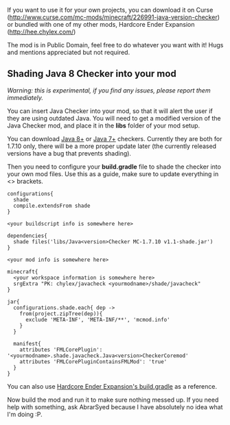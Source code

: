 If you want to use it for your own projects, you can download it on Curse (http://www.curse.com/mc-mods/minecraft/226991-java-version-checker) or bundled with one of my other mods, Hardcore Ender Expansion (http://hee.chylex.com/)

The mod is in Public Domain, feel free to do whatever you want with it! Hugs and mentions appreciated but not required.

## Shading Java 8 Checker into your mod

*Warning: this is experimental, if you find any issues, please report them immediately.*

You can insert Java Checker into your mod, so that it will alert the user if they are using outdated Java. You will need to get a modified version of the Java Checker mod, and place it in the **libs** folder of your mod setup.

You can download [Java 8+](https://www.dropbox.com/s/gmd4xgr1iygpjxo/Java8Checker%20%20MC-1.7.10%20%20v1.1-shade.jar?dl=1) or [Java 7+](https://www.dropbox.com/s/4qehcjnach7dy6t/Java7Checker%20%20MC-1.7.10%20%20v1.1-shade.jar?dl=1) checkers. Currently they are both for 1.7.10 only, there will be a more proper update later (the currently released versions have a bug that prevents shading).

Then you need to configure your **build.gradle** file to shade the checker into your own mod files. Use this as a guide, make sure to update everything in <> brackets. 

```
configurations{
  shade
  compile.extendsFrom shade
}

<your buildscript info is somewhere here>

dependencies{
  shade files('libs/Java<version>Checker MC-1.7.10 v1.1-shade.jar')
}

<your mod info is somewhere here>

minecraft{
  <your workspace information is somewhere here>
  srgExtra "PK: chylex/javacheck <yourmodname>/shade/javacheck"
}

jar{
  configurations.shade.each{ dep ->
    from(project.zipTree(dep)){
      exclude 'META-INF', 'META-INF/**', 'mcmod.info'
    }
  }
  
  manifest{
    attributes 'FMLCorePlugin': '<yourmodname>.shade.javacheck.Java<version>CheckerCoremod'
    attributes 'FMLCorePluginContainsFMLMod': 'true'
  }
}
```

You can also use [Hardcore Ender Expansion's build.gradle](https://github.com/chylex/Hardcore-Ender-Expansion/blob/master/build.gradle) as a reference.

Now build the mod and run it to make sure nothing messed up. If you need help with something, ask AbrarSyed because I have absolutely no idea what I'm doing :P.
